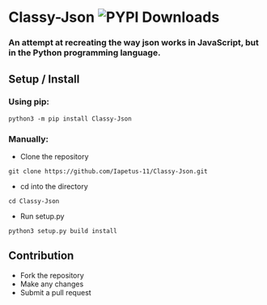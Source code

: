 # Classy-Json ![PYPI Downloads](https://img.shields.io/pypi/dw/classy-json?color=64b594)
### An attempt at recreating the way json works in JavaScript, but in the Python programming language.

## Setup / Install
### Using pip:
```
python3 -m pip install Classy-Json
```
### Manually:
* Clone the repository
```
git clone https://github.com/Iapetus-11/Classy-Json.git
```
* cd into the directory
```
cd Classy-Json
```
* Run setup.py
```
python3 setup.py build install
```

## Contribution
* Fork the repository
* Make any changes
* Submit a pull request
